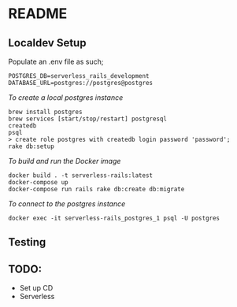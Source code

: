 # README

## Localdev Setup

Populate an .env file as such;

```
POSTGRES_DB=serverless_rails_development
DATABASE_URL=postgres://postgres@postgres
```

*To create a local postgres instance*
```
brew install postgres
brew services [start/stop/restart] postgresql
createdb
psql
> create role postgres with createdb login password 'password';
rake db:setup
```

*To build and run the Docker image*
```
docker build . -t serverless-rails:latest
docker-compose up
docker-compose run rails rake db:create db:migrate
```

*To connect to the postgres instance*
```
docker exec -it serverless-rails_postgres_1 psql -U postgres
```

## Testing

## TODO:
 * Set up CD
 * Serverless

